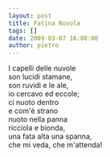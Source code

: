 ```yaml
---
layout: post
title: Fatina Nuvola
tags: []
date: 2009-03-07 16:08:00
author: pietro
---
```

I capelli delle nuvole<br/>son lucidi stamane,<br/>son ruvidi e le ale,<br/>io cercavo ed eccole;<br/>ci nuoto dentro<br/>e com'è strano<br/>nuoto nella panna<br/>ricciola e bionda,<br/>una fata alta una spanna,<br/>che mi veda, che m'attenda!
